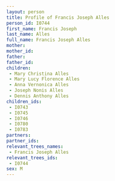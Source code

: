 ```yaml
---
layout: person
title: Profile of Francis Joseph Alles
person_id: I0744
first_name: Francis Joseph
last_name: Alles
full_name: Francis Joseph Alles
mother: 
mother_id: 
father: 
father_id: 
children:
 - Mary Christina Alles
 - Mary Lucy Florence Alles
 - Anna Vernonica Alles
 - Joseph Nonis Alles
 - Dennis Anthony Alles
children_ids:
 - I0743
 - I0745
 - I0746
 - I0780
 - I0783
partners:
partner_ids:
relevant_trees_names:
 - Francis Joseph Alles
relevant_trees_ids:
 - I0744
sex: M
---
```


